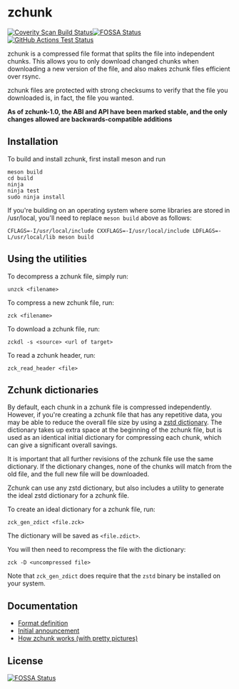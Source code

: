 # zchunk

[![Coverity Scan Build Status](https://img.shields.io/coverity/scan/16509.svg)](https://scan.coverity.com/projects/zchunk-zchunk)[![FOSSA Status](https://app.fossa.com/api/projects/git%2Bgithub.com%2Fzchunk%2Fzchunk.svg?type=shield)](https://app.fossa.com/projects/git%2Bgithub.com%2Fzchunk%2Fzchunk?ref=badge_shield)
<br>
[![GitHub Actions Test Status](https://github.com/zchunk/zchunk/actions/workflows/main.yml/badge.svg)](https://github.com/zchunk/zchunk/actions)

zchunk is a compressed file format that splits the file into independent chunks.
This allows you to only download changed chunks when downloading a new version
of the file, and also makes zchunk files efficient over rsync.

zchunk files are protected with strong checksums to verify that the file you
downloaded is, in fact, the file you wanted.

**As of zchunk-1.0, the ABI and API have been marked stable, and the only changes
allowed are backwards-compatible additions**

## Installation
To build and install zchunk, first install meson and run
```
meson build
cd build
ninja
ninja test
sudo ninja install
```

If you're building on an operating system where some libraries are stored in
/usr/local, you'll need to replace `meson build` above as follows:
```
CFLAGS=-I/usr/local/include CXXFLAGS=-I/usr/local/include LDFLAGS=-L/usr/local/lib meson build
```

## Using the utilities
To decompress a zchunk file, simply run:
```
unzck <filename>
```

To compress a new zchunk file, run:
```
zck <filename>
```

To download a zchunk file, run:
```
zckdl -s <source> <url of target>
```

To read a zchunk header, run:
```
zck_read_header <file>
```


## Zchunk dictionaries

By default, each chunk in a zchunk file is compressed independently.  However,
if you're creating a zchunk file that has any repetitive data, you may
be able to reduce the overall file size by using a [zstd dictionary](https://facebook.github.io/zstd/#small-data).
The dictionary takes up extra space at the beginning of the zchunk file, but is
used as an identical initial dictionary for compressing each chunk, which can
give a significant overall savings.

It is important that all further revisions of the zchunk file use the same
dictionary.  If the dictionary changes, none of the chunks will match from the
old file, and the full new file will be downloaded.

Zchunk can use any zstd dictionary, but also includes a utility to generate the
ideal zstd dictionary for a zchunk file.

To create an ideal dictionary for a zchunk file, run:
```
zck_gen_zdict <file.zck>
```

The dictionary will be saved as `<file.zdict>`.

You will then need to recompress the file with the dictionary:
```
zck -D <uncompressed file>
```

Note that `zck_gen_zdict` does require that the `zstd` binary be installed on
your system.


## Documentation
- [Format definition](zchunk_format.txt)
- [Initial announcement](https://www.jdieter.net/posts/2018/04/30/introducing-zchunk)
- [How zchunk works (with pretty pictures)](https://www.jdieter.net/posts/2018/05/31/what-is-zchunk)


## License
[![FOSSA Status](https://app.fossa.com/api/projects/git%2Bgithub.com%2Fzchunk%2Fzchunk.svg?type=large)](https://app.fossa.com/projects/git%2Bgithub.com%2Fzchunk%2Fzchunk?ref=badge_large)